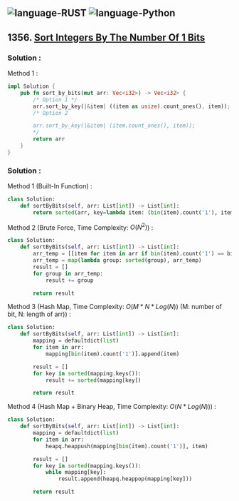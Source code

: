 ![language-RUST](https://img.shields.io/badge/RUST-8d4004?style=for-the-badge&logo=RUST)
![language-Python](https://img.shields.io/badge/Python-ffd43b?style=for-the-badge&logo=PYTHON)
---

## 1356. [Sort Integers By The Number Of 1 Bits](https://leetcode.com/problems/sort-integers-by-the-number-of-1-bits)

### Solution :

Method 1 :
```rust
impl Solution {
    pub fn sort_by_bits(mut arr: Vec<i32>) -> Vec<i32> {
        /* Option 1 */
        arr.sort_by_key(|&item| ((item as usize).count_ones(), item));
        /* Option 2

        arr.sort_by_key(|&item| (item.count_ones(), item));
        */
        return arr
    }
}
```

### Solution :

Method 1 (Built-In Function) :
```python
class Solution:
    def sortByBits(self, arr: List[int]) -> List[int]:
        return sorted(arr, key=lambda item: (bin(item).count('1'), item))
```

Method 2 (Brute Force, Time Complexity: $O(N^2)$) :
```python
class Solution:
    def sortByBits(self, arr: List[int]) -> List[int]:
        arr_temp = [[item for item in arr if bin(item).count('1') == bit] for bit in range(15)]
        arr_temp = map(lambda group: sorted(group), arr_temp)
        result = []
        for group in arr_temp:
            result += group

        return result
```

Method 3 (Hash Map, Time Complexity: $O(M*N*Log(N))$ (M: number of bit, N: length of arr)) :
```python
class Solution:
    def sortByBits(self, arr: List[int]) -> List[int]:
        mapping = defaultdict(list)
        for item in arr:
            mapping[bin(item).count('1')].append(item)

        result = []
        for key in sorted(mapping.keys()):
            result += sorted(mapping[key])

        return result
```

Method 4 (Hash Map + Binary Heap, Time Complexity: $O(N*Log(N))$) :
```python
class Solution:
    def sortByBits(self, arr: List[int]) -> List[int]:
        mapping = defaultdict(list)
        for item in arr:
            heapq.heappush(mapping[bin(item).count('1')], item)

        result = []
        for key in sorted(mapping.keys()):
            while mapping[key]:
                result.append(heapq.heappop(mapping[key]))

        return result
```
